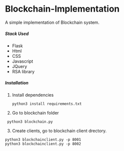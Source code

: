 # Blockchain-Implementation
A simple implementation of Blockchain system.

##### Stack Used
* Flask
* Html
* CSS
* Javascript
* JQuery
* RSA library

##### Installation

1. Install dependencies
   ```
   python3 install requirements.txt
   ```
2. Go to blockchain folder
 ```
  python3 blockchain.py
 ```
3. Create clients, go to blockchain client drectory.
 ```
 python3 blockchainclient.py -p 8001
 python3 blockchainclient.py -p 8002